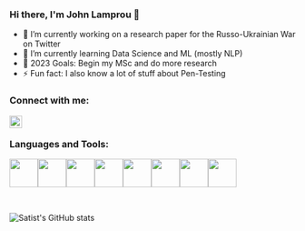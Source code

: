 ### Hi there, I'm John Lamprou 👋


- 🔭 I’m currently working on a research paper for the Russo-Ukrainian War on Twitter
- 🌱 I’m currently learning Data Science and ML (mostly NLP)
- 🥅 2023 Goals: Begin my MSc and do more research
- ⚡ Fun fact: I also know a lot of stuff about Pen-Testing

### Connect with me:


[<img align="left" alt="audhiaprilliant | LinkedIn" width="22px" src="https://cdn.jsdelivr.net/npm/simple-icons@v3/icons/linkedin.svg" />][linkedin]
<br />

### Languages and Tools:
<img height=50 src="https://cdn.jsdelivr.net/gh/devicons/devicon/icons/java/java-original.svg" /><img height=50 src="https://cdn.jsdelivr.net/gh/devicons/devicon/icons/linux/linux-original.svg" /><img height=50 src="https://cdn.jsdelivr.net/gh/devicons/devicon/icons/python/python-original.svg" /><img height=50 src="https://cdn.jsdelivr.net/gh/devicons/devicon/icons/pytorch/pytorch-original.svg" /><img height=50 src="https://cdn.jsdelivr.net/gh/devicons/devicon/icons/tensorflow/tensorflow-original.svg" /><img height=50 src="https://cdn.jsdelivr.net/gh/devicons/devicon/icons/c/c-original.svg" /><img height=50 src="https://cdn.jsdelivr.net/gh/devicons/devicon/icons/bash/bash-original.svg" /><img height=50 src="https://cdn.jsdelivr.net/gh/devicons/devicon/icons/fedora/fedora-original.svg" />
                   
<br />

![Satist's GitHub stats](https://github-readme-stats.vercel.app/api?username=jlamprou&count_private=true&show_icons=true)
<br />

[linkedin]: https://www.linkedin.com/in/ioannis-lamprou-478b1b223
